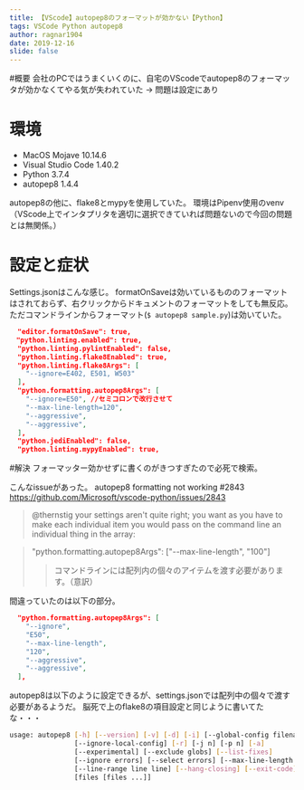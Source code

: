 ```yaml
---
title: 【VScode】autopep8のフォーマットが効かない【Python】
tags: VSCode Python autopep8
author: ragnar1904
date: 2019-12-16
slide: false
---
```

#概要
会社のPCではうまくいくのに、自宅のVScodeでautopep8のフォーマッタが効かなくてやる気が失われていた
-> 問題は設定にあり

# 環境
- MacOS Mojave 10.14.6
- Visual Studio Code 1.40.2
- Python 3.7.4
- autopep8 1.4.4

autopep8の他に、flake8とmypyを使用していた。
環境はPipenv使用のvenv（VScode上でインタプリタを適切に選択できていれば問題ないので今回の問題とは無関係。）

# 設定と症状

Settings.jsonはこんな感じ。
formatOnSaveは効いているもののフォーマットはされておらず、右クリックからドキュメントのフォーマットをしても無反応。
ただコマンドラインからフォーマット(```$ autopep8 sample.py```)は効いていた。

```json:settings.json
  "editor.formatOnSave": true,
　"python.linting.enabled": true,
  "python.linting.pylintEnabled": false,
  "python.linting.flake8Enabled": true,
  "python.linting.flake8Args": [
    "--ignore=E402, E501, W503"
  ],
  "python.formatting.autopep8Args": [
    "--ignore=E50", //セミコロンで改行させて
    "--max-line-length=120",
    "--aggressive",
    "--aggressive",
  ],
  "python.jediEnabled": false,
  "python.linting.mypyEnabled": true,
```

#解決
フォーマッター効かせずに書くのがきつすぎたので必死で検索。

こんなissueがあった。
autopep8 formatting not working #2843
https://github.com/Microsoft/vscode-python/issues/2843

>@thernstig your settings aren't quite right; you want as you have to make each individual item you would pass on the command line an individual thing in the array:

>"python.formatting.autopep8Args": ["--max-line-length", "100"]
>>コマンドラインには配列内の個々のアイテムを渡す必要があります。（意訳）

間違っていたのは以下の部分。

```json:settings.json
  "python.formatting.autopep8Args": [
    "--ignore", 
    "E50",
    "--max-line-length",
    "120",
    "--aggressive",
    "--aggressive",
  ],
```

autopep8は以下のように設定できるが、settings.jsonでは配列中の個々で渡す必要があるようだ。
脳死で上のflake8の項目設定と同じように書いてたな・・・

```bash
usage: autopep8 [-h] [--version] [-v] [-d] [-i] [--global-config filename]
                [--ignore-local-config] [-r] [-j n] [-p n] [-a]
                [--experimental] [--exclude globs] [--list-fixes]
                [--ignore errors] [--select errors] [--max-line-length n]
                [--line-range line line] [--hang-closing] [--exit-code]
                [files [files ...]]
```



